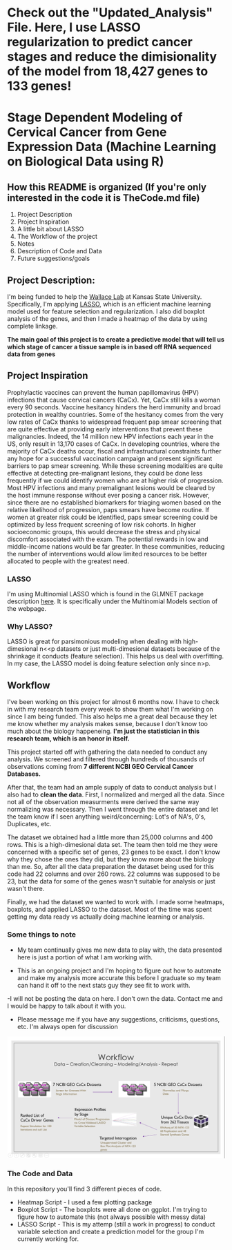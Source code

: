 # Check out the "Updated_Analysis" File. Here, I use LASSO regularization to predict cancer stages and reduce the dimisionality of the model from 18,427 genes to 133 genes! 

# Stage Dependent Modeling of Cervical Cancer from Gene Expression Data (Machine Learning on Biological Data using R)

## How this README is organized (If you're only interested in the code it is TheCode.md file)
1. Project Description
2. Project Inspiration 
3. A little bit about LASSO
4. The Workflow of the project
5. Notes
6. Description of Code and Data
8. Future suggestions/goals 

## Project Description:
I'm being funded to help the [Wallace Lab](https://wallacelabksu.weebly.com/) at Kansas State University. Specifically, I'm applying [LASSO](https://www.jstor.org/stable/2346178?seq=1), which is an efficient machine learning model used for feature selection and regularization. I also did boxplot analysis of the genes, and then I made a heatmap of the data by using complete linkage. 

__The main goal of this project is to create a predictive model that will tell us which stage of cancer a tissue sample is in based off RNA sequenced data from genes__

## Project Inspiration
Prophylactic vaccines can prevent the human papillomavirus (HPV) infections that cause cervical cancers (CaCx). Yet, CaCx still kills a woman every 90 seconds. Vaccine hesitancy hinders the herd immunity and broad protection in wealthy countries. Some of the hesitancy comes from the very low rates of CaCx thanks to widespread frequent pap smear screening that are quite effective at providing early interventions that prevent these malignancies. Indeed, the 14 million new HPV infections each year in the US, only result in 13,170 cases of CaCx. In developing countries, where the majority of CaCx deaths occur, fiscal and infrastructural constraints further any hope for a successful vaccination campaign and present significant barriers to pap smear screening. 
While these screening modalities are quite effective at detecting pre-malignant lesions, they could be done less frequently if we could identify women who are at higher risk of progression. Most HPV infections and many premalignant lesions would be cleared by the host immune response without ever posing a cancer risk. However, since there are no established biomarkers for triaging women based on the relative likelihood of progression, paps smears have become routine.  If women at greater risk could be identified, paps smear screening could be optimized by less frequent screening of low risk cohorts. In higher socioeconomic groups, this would decrease the stress and physical discomfort associated with the exam. The potential rewards in low and middle-income nations would be far greater. In these communities, reducing the number of interventions would allow limited resources to be better allocated to people with the greatest need.

### LASSO
I'm using Multinomial LASSO which is found in the GLMNET package description [here](https://web.stanford.edu/~hastie/glmnet/glmnet_alpha.html). It is specifically under the Multinomial Models section of the webpage. 

### Why LASSO?
LASSO is great for parsimonious modeling when dealing with high-dimesional n<<p datasets or just multi-dimesional datasets because of the shrinkage it conducts (feature selection). This helps us deal with overfitting. In my case, the LASSO model is doing feature selection only since n>p. 

## Workflow
I've been working on this project for almost 6 months now. I have to check in with my research team every week to show them what I'm working on since I am being funded. This also helps me a great deal because they let me know whether my analysis makes sense, because I don't know too much about the biology happeneing. __I'm just the statistician in this research team, which is an honor in itself.__

This project started off with gathering the data needed to conduct any analysis. We screened and filtered through hundreds of thousands of observations coming from __7 different NCBI GEO Cervical Cancer Databases.__ 

After that, the team had an ample supply of data to conduct analysis but I also had to __clean the data__. First, I normalized and merged all the data. Since not all of the observation measurments were derived the same way normalizing was necessary. Then I went through the entire dataset and let the team know if I seen anything weird/concerning: Lot's of NA's, 0's, Duplicates, etc. 

The dataset we obtained had a little more than 25,000 columns and 400 rows. This is a high-dimesional data set. The team then told me they were concerned with a specific set of genes, 23 genes to be  exact. I don't know why they chose the ones they did, but they know more about the biology than me. So, after all the data preparation the dataset being used for this code had 22 columns and over 260 rows. 22 columns was supposed to be 23, but the data for some of the genes wasn't suitable for analysis or just wasn't there. 

Finally, we had the dataset we wanted to work with. I made some heatmaps, boxplots, and applied LASSO to the dataset. Most of the time was spent getting my data ready vs actually doing machine learning or analysis. 

### Some things to note
- My team continually gives me new data to play with, the data presented here is just a portion of what I am working with. 

- This is an ongoing project and I'm hoping to figure out how to automate and make my analysis more accurate this before I graduate so my team can hand it off to the next stats guy they see fit to work with.

-I will not be posting the data on here. I don't own the data. Contact me and I would be happy to talk about it with you.  

- Please message me if you have any suggestions, criticisms, questions, etc. I'm always open for discussion

![](thing.png)

### The Code and Data 
In this repository you'll find 3 different pieces of code. 
- Heatmap Script - I used a few plotting package
- Boxplot Script - The boxplots were all done on ggplot. I'm trying to figure how to automate this (not always possible with messy data)
- LASSO Script - This is my attemp (still a work in progress) to conduct variable selection and create a prediction model for the group I'm currently working for.
